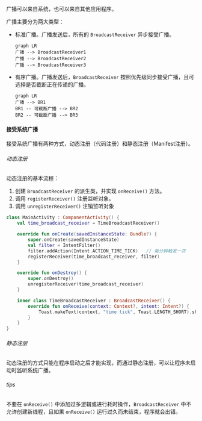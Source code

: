 广播可以来自系统，也可以来自其他应用程序。

广播主要分为两大类型：
* 标准广播。广播发送后，所有的 `BroadcastReceiver` 异步接受广播。
    ``` mermaid
    graph LR
    广播 --> BroadcastReceiver1
    广播 --> BroadcastReceiver2
    广播 --> BroadcastReceiver3
    ```
* 有序广播。广播发送后，`BroadcastReceiver` 按照优先级同步接受广播，且可选择是否截断正在传递的广播。
    ``` mermaid
    graph LR
    广播 --> BR1
    BR1 -- 可截断广播 --> BR2
    BR2 -- 可截断广播 --> BR3
    ```


#### 接受系统广播
接受系统广播有两种方式，动态注册（代码注册）和静态注册（Manifest注册）。

###### 动态注册
动态注册的基本流程：
1. 创建 `BroadcastReceiver` 的派生类，并实现 `onReceive()` 方法。
2. 调用 `registerReceiver()` 注册监听对象。
3. 调用 `unregisterReceiver()` 注销监听对象
```kotlin
class MainActivity : ComponentActivity() {
    val time_broadcast_receiver = TimeBroadcastReceiver()

    override fun onCreate(savedInstanceState: Bundle?) {
        super.onCreate(savedInstanceState)
        val filter = IntentFilter()
        filter.addAction(Intent.ACTION_TIME_TICK)   // 每分钟触发一次
        registerReceiver(time_broadcast_receiver, filter)
    }

    override fun onDestroy() {
        super.onDestroy()
        unregisterReceiver(time_broadcast_receiver)
    }

    inner class TimeBroadcastReceiver : BroadcastReceiver() {
        override fun onReceive(context: Context?, intent: Intent?) {
            Toast.makeText(context, "time tick", Toast.LENGTH_SHORT).show();
        }
    }
}
```

###### 静态注册
动态注册的方式只能在程序启动之后才能实现，而通过静态注册，可以让程序未启动时监听系统广播。


###### tips
不要在 `onReceive()` 中添加过多逻辑或进行耗时操作，`BroadcastReceiver` 中不允许创建新线程，且如果 `onReceive()` 运行过久而未结束，程序就会出错。